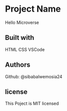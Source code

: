 # Project Name
Hello Microverse
## Built with
HTML
CSS
VSCode
## Authors
Github: @sibabalwemosia24
## license
This Poject is MIT licensed
